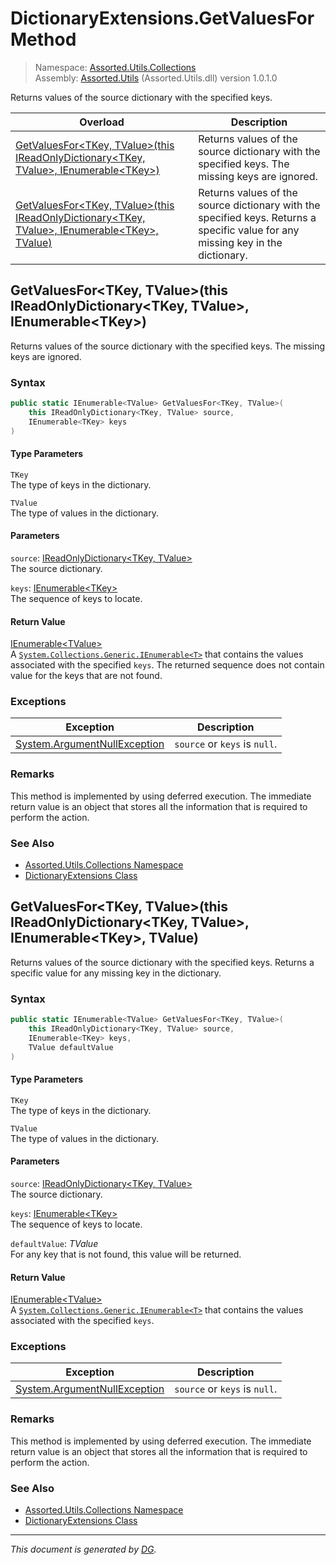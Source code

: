 ﻿# DictionaryExtensions.GetValuesFor Method

> Namespace: [Assorted.Utils.Collections](index.md#assortedutilscollections-namespace)\
> Assembly: [Assorted.Utils](index.md) (Assorted.Utils.dll) version 1.0.1.0

Returns values of the source dictionary with the specified keys.

Overload | Description
--- | ---
[GetValuesFor\<TKey, TValue>(this IReadOnlyDictionary\<TKey, TValue>, IEnumerable\<TKey>)](Assorted.Utils.Collections.DictionaryExtensions.GetValuesFor.md#getvaluesfortkey-tvaluethis-ireadonlydictionarytkey-tvalue-ienumerabletkey) | Returns values of the source dictionary with the specified keys. The missing keys are ignored.
[GetValuesFor\<TKey, TValue>(this IReadOnlyDictionary\<TKey, TValue>, IEnumerable\<TKey>, TValue)](Assorted.Utils.Collections.DictionaryExtensions.GetValuesFor.md#getvaluesfortkey-tvaluethis-ireadonlydictionarytkey-tvalue-ienumerabletkey-tvalue) | Returns values of the source dictionary with the specified keys. Returns a specific value for any missing key in the dictionary.

## GetValuesFor\<TKey, TValue>(this IReadOnlyDictionary\<TKey, TValue>, IEnumerable\<TKey>)

Returns values of the source dictionary with the specified keys. The missing keys are ignored.

### Syntax

```csharp
public static IEnumerable<TValue> GetValuesFor<TKey, TValue>(
    this IReadOnlyDictionary<TKey, TValue> source, 
    IEnumerable<TKey> keys
)
```

#### Type Parameters

`TKey`\
The type of keys in the dictionary.

`TValue`\
The type of values in the dictionary.

#### Parameters

`source`: [IReadOnlyDictionary\<TKey, TValue>](https://docs.microsoft.com/en-us/dotnet/api/system.collections.generic.ireadonlydictionary-2)\
The source dictionary.

`keys`: [IEnumerable\<TKey>](https://docs.microsoft.com/en-us/dotnet/api/system.collections.generic.ienumerable-1)\
The sequence of keys to locate.

#### Return Value

[IEnumerable\<TValue>](https://docs.microsoft.com/en-us/dotnet/api/system.collections.generic.ienumerable-1)\
A [`System.Collections.Generic.IEnumerable<T>`](https://docs.microsoft.com/en-us/dotnet/api/system.collections.generic.ienumerable-1) that contains the values associated with the specified `keys`. The returned sequence does not contain value for the keys that are not found.

### Exceptions

Exception | Description
--- | ---
[System.ArgumentNullException](https://docs.microsoft.com/en-us/dotnet/api/system.argumentnullexception) | `source` or `keys` is `null`.

### Remarks

This method is implemented by using deferred execution. The immediate return value is an object that stores all the information that is required to perform the action.

### See Also

- [Assorted.Utils.Collections Namespace](index.md#assortedutilscollections-namespace)
- [DictionaryExtensions Class](Assorted.Utils.Collections.DictionaryExtensions.md)

## GetValuesFor\<TKey, TValue>(this IReadOnlyDictionary\<TKey, TValue>, IEnumerable\<TKey>, TValue)

Returns values of the source dictionary with the specified keys. Returns a specific value for any missing key in the dictionary.

### Syntax

```csharp
public static IEnumerable<TValue> GetValuesFor<TKey, TValue>(
    this IReadOnlyDictionary<TKey, TValue> source, 
    IEnumerable<TKey> keys, 
    TValue defaultValue
)
```

#### Type Parameters

`TKey`\
The type of keys in the dictionary.

`TValue`\
The type of values in the dictionary.

#### Parameters

`source`: [IReadOnlyDictionary\<TKey, TValue>](https://docs.microsoft.com/en-us/dotnet/api/system.collections.generic.ireadonlydictionary-2)\
The source dictionary.

`keys`: [IEnumerable\<TKey>](https://docs.microsoft.com/en-us/dotnet/api/system.collections.generic.ienumerable-1)\
The sequence of keys to locate.

`defaultValue`: _TValue_\
For any key that is not found, this value will be returned.

#### Return Value

[IEnumerable\<TValue>](https://docs.microsoft.com/en-us/dotnet/api/system.collections.generic.ienumerable-1)\
A [`System.Collections.Generic.IEnumerable<T>`](https://docs.microsoft.com/en-us/dotnet/api/system.collections.generic.ienumerable-1) that contains the values associated with the specified `keys`.

### Exceptions

Exception | Description
--- | ---
[System.ArgumentNullException](https://docs.microsoft.com/en-us/dotnet/api/system.argumentnullexception) | `source` or `keys` is `null`.

### Remarks

This method is implemented by using deferred execution. The immediate return value is an object that stores all the information that is required to perform the action.

### See Also

- [Assorted.Utils.Collections Namespace](index.md#assortedutilscollections-namespace)
- [DictionaryExtensions Class](Assorted.Utils.Collections.DictionaryExtensions.md)

---

_This document is generated by [DG](https://github.com/Khojasteh/dg)._

